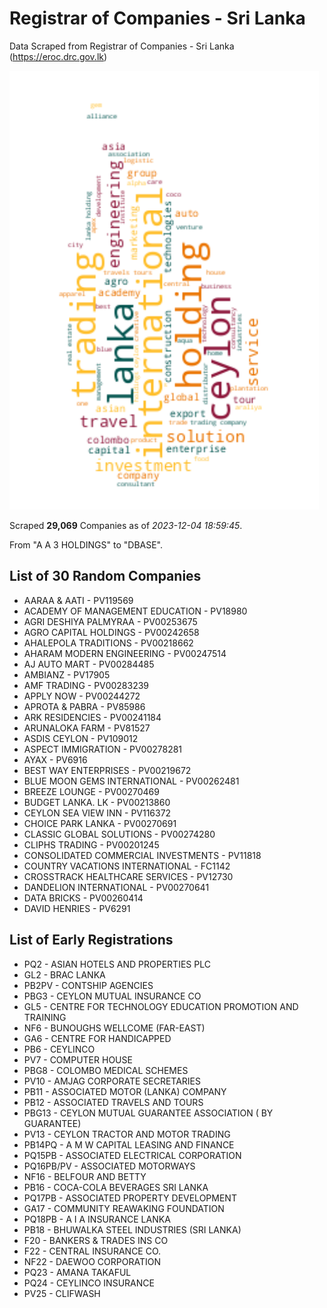 # Registrar of Companies - Sri Lanka

Data Scraped from Registrar of Companies - Sri Lanka (https://eroc.drc.gov.lk)

![word-cloud](data/word_cloud.png)

Scraped **29,069** Companies as of *2023-12-04 18:59:45*.

From "A A 3 HOLDINGS" to "DBASE".


## List of 30 Random Companies

* AARAA & AATI - PV119569
* ACADEMY OF MANAGEMENT EDUCATION - PV18980
* AGRI DESHIYA PALMYRAA - PV00253675
* AGRO CAPITAL HOLDINGS - PV00242658
* AHALEPOLA TRADITIONS - PV00218662
* AHARAM MODERN ENGINEERING - PV00247514
* AJ AUTO MART - PV00284485
* AMBIANZ - PV17905
* AMF TRADING - PV00283239
* APPLY NOW - PV00244272
* APROTA & PABRA - PV85986
* ARK RESIDENCIES - PV00241184
* ARUNALOKA FARM - PV81527
* ASDIS CEYLON - PV109012
* ASPECT IMMIGRATION - PV00278281
* AYAX - PV6916
* BEST WAY ENTERPRISES - PV00219672
* BLUE MOON GEMS INTERNATIONAL - PV00262481
* BREEZE LOUNGE - PV00270469
* BUDGET LANKA. LK - PV00213860
* CEYLON SEA VIEW INN - PV116372
* CHOICE PARK LANKA - PV00270691
* CLASSIC GLOBAL SOLUTIONS - PV00274280
* CLIPHS TRADING - PV00201245
* CONSOLIDATED COMMERCIAL INVESTMENTS - PV11818
* COUNTRY VACATIONS INTERNATIONAL - FC1142
* CROSSTRACK HEALTHCARE SERVICES - PV12730
* DANDELION INTERNATIONAL - PV00270641
* DATA BRICKS - PV00260414
* DAVID HENRIES - PV6291

## List of Early Registrations

* PQ2 - ASIAN HOTELS AND PROPERTIES PLC 
* GL2 - BRAC LANKA 
* PB2PV - CONTSHIP AGENCIES 
* PBG3 - CEYLON MUTUAL INSURANCE CO 
* GL5 - CENTRE FOR TECHNOLOGY EDUCATION PROMOTION AND TRAINING 
* NF6 - BUNOUGHS WELLCOME (FAR-EAST) 
* GA6 - CENTRE FOR HANDICAPPED 
* PB6 - CEYLINCO 
* PV7 - COMPUTER HOUSE 
* PBG8 - COLOMBO MEDICAL SCHEMES 
* PV10 - AMJAG CORPORATE SECRETARIES 
* PB11 - ASSOCIATED MOTOR (LANKA) COMPANY 
* PB12 - ASSOCIATED TRAVELS AND TOURS 
* PBG13 - CEYLON MUTUAL GUARANTEE ASSOCIATION ( BY GUARANTEE) 
* PV13 - CEYLON TRACTOR AND MOTOR TRADING 
* PB14PQ - A M W CAPITAL LEASING AND FINANCE 
* PQ15PB - ASSOCIATED ELECTRICAL CORPORATION 
* PQ16PB/PV - ASSOCIATED MOTORWAYS 
* NF16 - BELFOUR AND BETTY 
* PB16 - COCA-COLA BEVERAGES SRI LANKA 
* PQ17PB - ASSOCIATED PROPERTY DEVELOPMENT 
* GA17 - COMMUNITY REAWAKING FOUNDATION 
* PQ18PB - A I A INSURANCE LANKA 
* PB18 - BHUWALKA STEEL INDUSTRIES (SRI LANKA) 
* F20 - BANKERS & TRADES INS CO 
* F22 - CENTRAL INSURANCE CO. 
* NF22 - DAEWOO CORPORATION 
* PQ23 - AMANA TAKAFUL 
* PQ24 - CEYLINCO INSURANCE 
* PV25 - CLIFWASH 